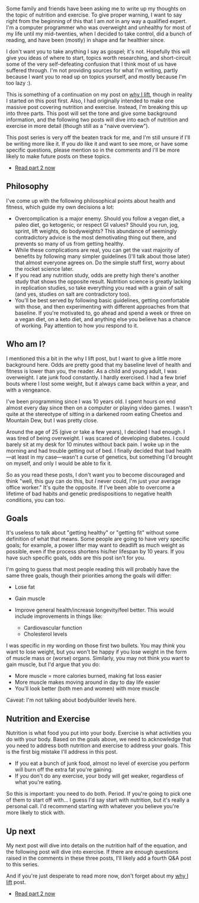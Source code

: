 Some family and friends have been asking me to write up my thoughts on
the topic of nutrition and exercise. To give proper warning, I want to
say right from the beginning of this that I am _not_ in any way a
qualified expert. I'm a computer programmer who was overweight and
unhealthy for most of my life until my mid-twenties, when I decided to
take control, did a bunch of reading, and have been (mostly) in shape
and far healthier since.

I don't want you to take anything I say as gospel; it's not. Hopefully
this will give you ideas of where to start, topics worth researching,
and short-circuit some of the very self-defeating confusion that I
think most of us have suffered through. I'm not providing sources for
what I'm writing, partly because I want you to read up on topics
yourself, and mostly because I'm too lazy :).

This is something of a continuation on my post on
[why I lift](/blog/2017/06/why-i-lift), though in reality I started on
this post first. Also, I had originally intended to make one massive
post covering nutrition and exercise. Instead, I'm breaking this up
into three parts. This post will set the tone and give some background
information, and the following two posts will dive into each of
nutrition and exercise in more detail (though still as a "naive
overview").

This post series is very off the beaten track for me, and I'm still
unsure if I'll be writing more like it. If you _do_ like it and want
to see more, or have some specific questions, please mention so in the
comments and I'll be more likely to make future posts on these topics.

* [Read part 2 now](/blog/2017/06/naive-overview-nutrition)

## Philosophy

I've come up with the following philosophical points about health and
fitness, which guide my own decisions a lot:

* Overcomplication is a major enemy. Should you follow a vegan diet, a
  paleo diet, go ketogenic, or respect GI values? Should you run, jog,
  sprint, lift weights, do bodyweights? This abundance of seemingly
  contradictory advice is the most demotivating thing out there, and
  prevents so many of us from getting healthy.
* While these complications are real, you can get the vast majority of
  benefits by following many simpler guidelines (I'll talk about those
  later) that almost everyone agrees on. Do the simple stuff first,
  worry about the rocket science later.
* If you read any nutrition study, odds are pretty high there's
  another study that shows the opposite result. Nutrition science is
  greatly lacking in replication studies, so take everything you read
  with a grain of salt (and yes, studies on salt are contradictory
  too).
* You'll be best served by following basic guidelines, getting
  comfortable with those, and then experimenting with different
  approaches from that baseline. If you're motivated to, go ahead and
  spend a week or three on a vegan diet, on a keto diet, and anything
  else you believe has a chance of working. Pay attention to how you
  respond to it.

## Who am I?

I mentioned this a bit in the why I lift post, but I want to give a
little more background here. Odds are pretty good that my baseline
level of health and fitness is lower than you, the reader. As a child
and young adult, I was overweight. I ate junk food constantly. I
hardly exercised. I had a few brief bouts where I lost some weight,
but it always came back within a year, and with a vengeance.

I've been programming since I was 10 years old. I spent hours on end
almost every day since then on a computer or playing video games. I
wasn't quite at the stereotype of sitting in a darkened room eating
Cheetos and Mountain Dew, but I was pretty close.

Around the age of 25 (give or take a few years), I decided I had
enough. I was tired of being overweight. I was scared of developing
diabetes. I could barely sit at my desk for 10 minutes without back
pain. I woke up in the morning and had trouble getting out of bed. I
finally decided that bad health&mdash;at least in my case&mdash;wasn't
a curse of genetics, but something I'd brought on myself, and only I
would be able to fix it.

So as you read these posts, I don't want you to become discouraged and
think "well, this guy can do this, but _I_ never could, I'm just your
average office worker." It's quite the opposite. If I've been able to
overcome a lifetime of bad habits and genetic predispositions to
negative health conditions, you can too.

## Goals

It's useless to talk about "getting healthy" or "getting fit" without
some definition of what that means. Some people are going to have very
specific goals; for example, a power lifter may want to deadlift as
much weight as possible, even if the process shortens his/her lifespan
by 10 years. If you have such specific goals, odds are this post isn't
for you.

I'm going to guess that most people reading this will probably have
the same three goals, though their priorities among the goals will
differ:

* Lose fat
* Gain muscle
*   Improve general health/increase longevity/feel better. This would
    include improvements in things like:

    *   Cardiovascular function
    *   Cholesterol levels

I was specific in my wording on those first two bullets. You may
_think_ you want to lose weight, but you won't be happy if you lose
weight in the form of muscle mass or (worse) organs. Similarly, you
may not think you want to gain muscle, but I'd argue that you do:

* More muscle = more calories burned, making fat loss easier
* More muscle makes moving around in day to day life easier
* You'll look better (both men and women) with more muscle

Caveat: I'm not talking about bodybuilder levels here.

## Nutrition and Exercise

Nutrition is what food you put into your body. Exercise is what
activities you do with your body. Based on the goals above, we need to
acknowledge that you need to address both nutrition and exercise to
address your goals. This is the first big mistake I'll address in this
post.

* If you eat a bunch of junk food, almost no level of exercise you
  perform will burn off the extra fat you're gaining.
* If you don't do any exercise, your body will get weaker, regardless
  of what you're eating.

So this is important: you need to do both. Period. If you're going to
pick one of them to start off with... I guess I'd say start with
nutrition, but it's really a personal call. I'd recommend starting
with whatever you believe you're more likely to stick with.

## Up next

My next post will dive into details on the nutrition half of the
equation, and the following post will dive into exercise. If there are
enough questions raised in the comments in these three posts, I'll
likely add a fourth Q&A post to this series.

And if you're just desperate to read more now, don't forget about my
[why I lift](/blog/2017/06/why-i-lift) post.

* [Read part 2 now](/blog/2017/06/naive-overview-nutrition)
